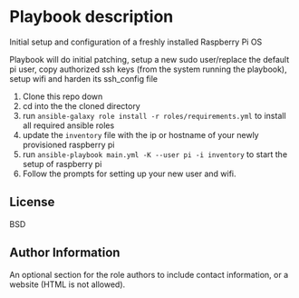 Playbook description
=========

Initial setup and configuration of a freshly installed Raspberry Pi OS

Playbook will do initial patching, setup a new sudo user/replace the default pi user, copy authorized ssh keys (from the system running the playbook), setup wifi and harden its ssh_config file

1. Clone this repo down
2. cd into the the cloned directory
3. run ```ansible-galaxy role install -r roles/requirements.yml``` to install all required ansible roles
4. update the ```inventory``` file with the ip or hostname of your newly provisioned raspberry pi
5. run ```ansible-playbook main.yml -K --user pi -i inventory``` to start the setup of raspberry pi
6. Follow the prompts for setting up your new user and wifi.


License
-------

BSD

Author Information
------------------

An optional section for the role authors to include contact information, or a website (HTML is not allowed).
